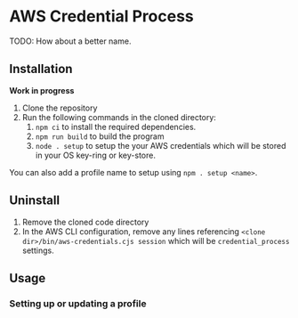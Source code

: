 # AWS Credential Process

TODO: How about a better name.

## Installation

**Work in progress**

1. Clone the repository
2. Run the following commands in the cloned directory:
    1. `npm ci` to install the required dependencies.
    2. `npm run build` to build the program
    3. `node . setup` to setup the your AWS credentials which will be stored in your OS key-ring or key-store.

You can also add a profile name to setup using `npm . setup <name>`.

## Uninstall

1. Remove the cloned code directory
2. In the AWS CLI configuration, remove any lines referencing `<clone dir>/bin/aws-credentials.cjs session` which will
   be `credential_process` settings.

## Usage

### Setting up or updating a profile
